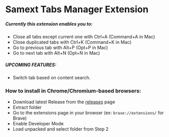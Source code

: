 # Samext Tabs Manager Extension

##### Currently this extension enables you to:
- Close all tabs except current one with Ctrl+A (Command+A in Mac)
- Close duplicated tabs with Ctrl+K (Command+K in Mac)
- Go to previous tab with Alt+P (Opt+P in Mac)
- Go to next tab with Alt+N (Opt+N in Mac)

##### UPCOMING FEATURES:
- Switch tab based on content search.

### How to install in Chrome/Chromium-based browsers:
- Download latest Release from the [releases](https://github.com/francoserio/samext/releases) page
- Extract folder
- Go to the extensions page in your browser (ex: `brave://extensions/` for Brave)
- Enable Developer Mode
- Load unpacked and select folder from Step 2




